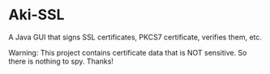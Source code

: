 # Aki-SSL
A Java GUI that signs SSL certificates, PKCS7 certificate, verifies them, etc.

Warning: This project contains certificate data that is NOT sensitive. So there is nothing to spy.
Thanks!